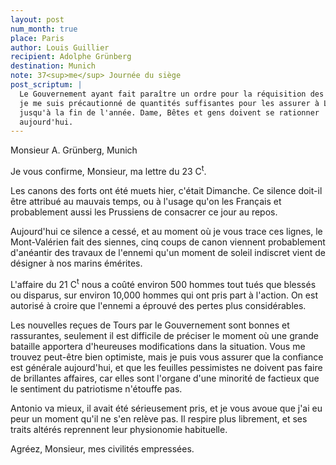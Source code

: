 ```yaml
---
layout: post
num_month: true
place: Paris
author: Louis Guillier
recipient: Adolphe Grünberg
destination: Munich
note: 37<sup>me</sup> Journée du siège
post_scriptum: |
  Le Gouvernement ayant fait paraître un ordre pour la réquisition des fourages,
  je me suis précautionné de quantités suffisantes pour les assurer à Latis
  jusqu'à la fin de l'année. Dame, Bêtes et gens doivent se rationner
  aujourd'hui.
---
```


Monsieur A. Grünberg, Munich


Je vous confirme, Monsieur, ma lettre du 23 C<sup>t</sup>.

Les canons des forts ont été muets hier, c'était Dimanche. Ce silence doit-il
être attribué au mauvais temps, ou à l'usage qu'on les Français et probablement
aussi les Prussiens de consacrer ce jour au repos.

Aujourd'hui ce silence a cessé, et au moment où je vous trace ces lignes, le
Mont-Valérien fait des siennes, cinq coups de canon viennent probablement
d'anéantir des travaux de l'ennemi qu'un moment de soleil indiscret vient de
désigner à nos marins émérites.

L'affaire du 21 C<sup>t</sup> nous a coûté environ 500 hommes tout tués que blessés ou
disparus, sur environ 10,000 hommes qui ont pris part à l'action. On est
autorisé à croire que l'ennemi a éprouvé des pertes plus considérables.

Les nouvelles reçues de Tours par le Gouvernement sont bonnes et rassurantes,
seulement il est difficile de préciser le moment où une grande bataille
apportera d'heureuses modifications dans la situation.
Vous me trouvez peut-être bien optimiste, mais je puis vous assurer que la
confiance est générale aujourd'hui, et que les feuilles pessimistes ne doivent
pas faire de brillantes affaires, car elles sont l'organe d'une minorité de
factieux que le sentiment du patriotisme n'étouffe pas.

Antonio va mieux, il avait été sérieusement pris, et je vous avoue que j'ai eu
peur un moment qu'il ne s'en relève pas. Il respire plus librement, et ses
traits altérés reprennent leur physionomie habituelle.

Agréez, Monsieur, mes civilités empressées.
